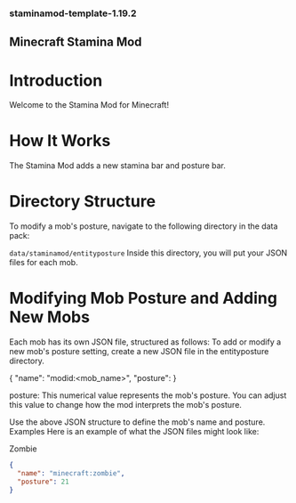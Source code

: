### staminamod-template-1.19.2
## Minecraft Stamina Mod
# Introduction
Welcome to the Stamina Mod for Minecraft!

# How It Works
The Stamina Mod adds a new stamina bar and posture bar. 

# Directory Structure
To modify a mob's posture, navigate to the following directory in the data pack:


`data/staminamod/entityposture`
Inside this directory, you will put your JSON files for each mob.

# Modifying Mob Posture and Adding New Mobs
Each mob has its own JSON file, structured as follows:
To add or modify a new mob's posture setting, create a new JSON file in the entityposture directory.


{
  "name": "modid:<mob_name>",
  "posture": <value>
}

posture: This numerical value represents the mob's posture. You can adjust this value to change how the mod interprets the mob's posture.





Use the above JSON structure to define the mob's name and posture.
Examples
Here is an example of what the JSON files might look like:

Zombie


```json
{
  "name": "minecraft:zombie",
  "posture": 21
}
